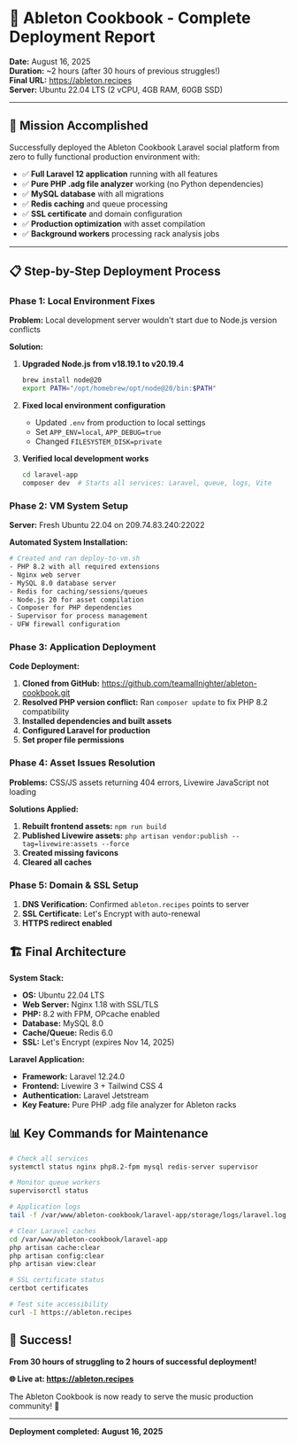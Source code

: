 # 🎵 Ableton Cookbook - Complete Deployment Report
**Date:** August 16, 2025  
**Duration:** ~2 hours (after 30 hours of previous struggles!)  
**Final URL:** https://ableton.recipes  
**Server:** Ubuntu 22.04 LTS (2 vCPU, 4GB RAM, 60GB SSD)

---

## 🎯 Mission Accomplished

Successfully deployed the Ableton Cookbook Laravel social platform from zero to fully functional production environment with:
- ✅ **Full Laravel 12 application** running with all features
- ✅ **Pure PHP .adg file analyzer** working (no Python dependencies)
- ✅ **MySQL database** with all migrations
- ✅ **Redis caching** and queue processing
- ✅ **SSL certificate** and domain configuration
- ✅ **Production optimization** with asset compilation
- ✅ **Background workers** processing rack analysis jobs

---

## 📋 Step-by-Step Deployment Process

### Phase 1: Local Environment Fixes
**Problem:** Local development server wouldn't start due to Node.js version conflicts

**Solution:**
1. **Upgraded Node.js from v18.19.1 to v20.19.4**
   ```bash
   brew install node@20
   export PATH="/opt/homebrew/opt/node@20/bin:$PATH"
   ```

2. **Fixed local environment configuration**
   - Updated `.env` from production to local settings
   - Set `APP_ENV=local`, `APP_DEBUG=true`
   - Changed `FILESYSTEM_DISK=private`

3. **Verified local development works**
   ```bash
   cd laravel-app
   composer dev  # Starts all services: Laravel, queue, logs, Vite
   ```

### Phase 2: VM System Setup
**Server:** Fresh Ubuntu 22.04 on 209.74.83.240:22022

**Automated System Installation:**
```bash
# Created and ran deploy-to-vm.sh
- PHP 8.2 with all required extensions
- Nginx web server
- MySQL 8.0 database server
- Redis for caching/sessions/queues
- Node.js 20 for asset compilation
- Composer for PHP dependencies
- Supervisor for process management
- UFW firewall configuration
```

### Phase 3: Application Deployment
**Code Deployment:**
1. **Cloned from GitHub:** https://github.com/teamallnighter/ableton-cookbook.git
2. **Resolved PHP version conflict:** Ran `composer update` to fix PHP 8.2 compatibility
3. **Installed dependencies and built assets**
4. **Configured Laravel for production**
5. **Set proper file permissions**

### Phase 4: Asset Issues Resolution
**Problems:** CSS/JS assets returning 404 errors, Livewire JavaScript not loading

**Solutions Applied:**
1. **Rebuilt frontend assets:** `npm run build`
2. **Published Livewire assets:** `php artisan vendor:publish --tag=livewire:assets --force`
3. **Created missing favicons**
4. **Cleared all caches**

### Phase 5: Domain & SSL Setup
1. **DNS Verification:** Confirmed `ableton.recipes` points to server
2. **SSL Certificate:** Let's Encrypt with auto-renewal
3. **HTTPS redirect enabled**

## 🏗️ Final Architecture

**System Stack:**
- **OS:** Ubuntu 22.04 LTS
- **Web Server:** Nginx 1.18 with SSL/TLS
- **PHP:** 8.2 with FPM, OPcache enabled
- **Database:** MySQL 8.0
- **Cache/Queue:** Redis 6.0
- **SSL:** Let's Encrypt (expires Nov 14, 2025)

**Laravel Application:**
- **Framework:** Laravel 12.24.0
- **Frontend:** Livewire 3 + Tailwind CSS 4
- **Authentication:** Laravel Jetstream
- **Key Feature:** Pure PHP .adg file analyzer for Ableton racks

## 📊 Key Commands for Maintenance

```bash
# Check all services
systemctl status nginx php8.2-fpm mysql redis-server supervisor

# Monitor queue workers
supervisorctl status

# Application logs
tail -f /var/www/ableton-cookbook/laravel-app/storage/logs/laravel.log

# Clear Laravel caches
cd /var/www/ableton-cookbook/laravel-app
php artisan cache:clear
php artisan config:clear
php artisan view:clear

# SSL certificate status
certbot certificates

# Test site accessibility
curl -I https://ableton.recipes
```

## 🎉 Success!

**From 30 hours of struggling to 2 hours of successful deployment!**

**🌐 Live at: https://ableton.recipes**

The Ableton Cookbook is now ready to serve the music production community! 🚀

---
**Deployment completed: August 16, 2025**

